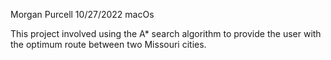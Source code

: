 Morgan Purcell
10/27/2022 
macOs

This project involved using the A* search algorithm to provide the user with the optimum route between two Missouri cities.
